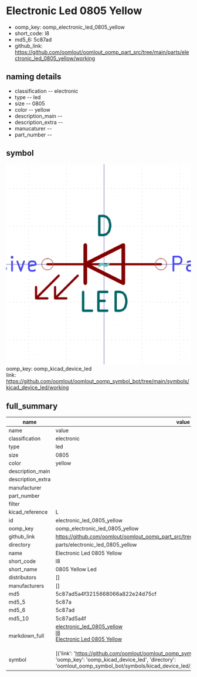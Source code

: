 # Electronic Led 0805 Yellow

  
* oomp_key: oomp_electronic_led_0805_yellow 
* short_code: l8
* md5_6: 5c87ad  
* github_link: https://github.com/oomlout/oomlout_oomp_part_src/tree/main/parts/electronic_led_0805_yellow/working  
## naming details
* classification -- electronic
* type -- led
* size -- 0805
* color -- yellow
* description_main -- 
* description_extra -- 
* manucaturer -- 
* part_number -- 



## symbol

![](symbol/0/working/working_600.png)  
oomp_key: oomp_kicad_device_led  
link: https://github.com/oomlout/oomlout_oomp_symbol_bot/tree/main/symbols/kicad_device_led/working  


## full_summary
| name | value | 
| --- | --- | 
| name | value | 
| classification | electronic | 
| type | led | 
| size | 0805 | 
| color | yellow | 
| description_main |  | 
| description_extra |  | 
| manufacturer |  | 
| part_number |  | 
| filter |  | 
| kicad_reference | L | 
| id | electronic_led_0805_yellow | 
| oomp_key | oomp_electronic_led_0805_yellow | 
| github_link | https://github.com/oomlout/oomlout_oomp_part_src/tree/main/parts/electronic_led_0805_yellow/working | 
| directory | parts/electronic_led_0805_yellow | 
| name | Electronic Led 0805 Yellow | 
| short_code | l8 | 
| short_name | 0805 Yellow Led | 
| distributors | [] | 
| manufacturers | [] | 
| md5 | 5c87ad5a4f3215668066a822e24d75cf | 
| md5_5 | 5c87a | 
| md5_6 | 5c87ad | 
| md5_10 | 5c87ad5a4f | 
| markdown_full | [electronic_led_0805_yellow](https://github.com/oomlout/oomlout_oomp_part_src/tree/main/parts/electronic_led_0805_yellow/working)<br>[l8](https://github.com/oomlout/oomlout_oomp_part_src/tree/main/parts/electronic_led_0805_yellow/working)<br>[Electronic Led 0805 Yellow](https://github.com/oomlout/oomlout_oomp_part_src/tree/main/parts/electronic_led_0805_yellow/working)<br><br> | 
| symbol | [{'link': 'https://github.com/oomlout/oomlout_oomp_symbol_bot/tree/main/symbols/kicad_device_led', 'oomp_key': 'oomp_kicad_device_led', 'directory': 'oomlout_oomp_symbol_bot/symbols/kicad_device_led//working/working.kicad_sym'}] | 
